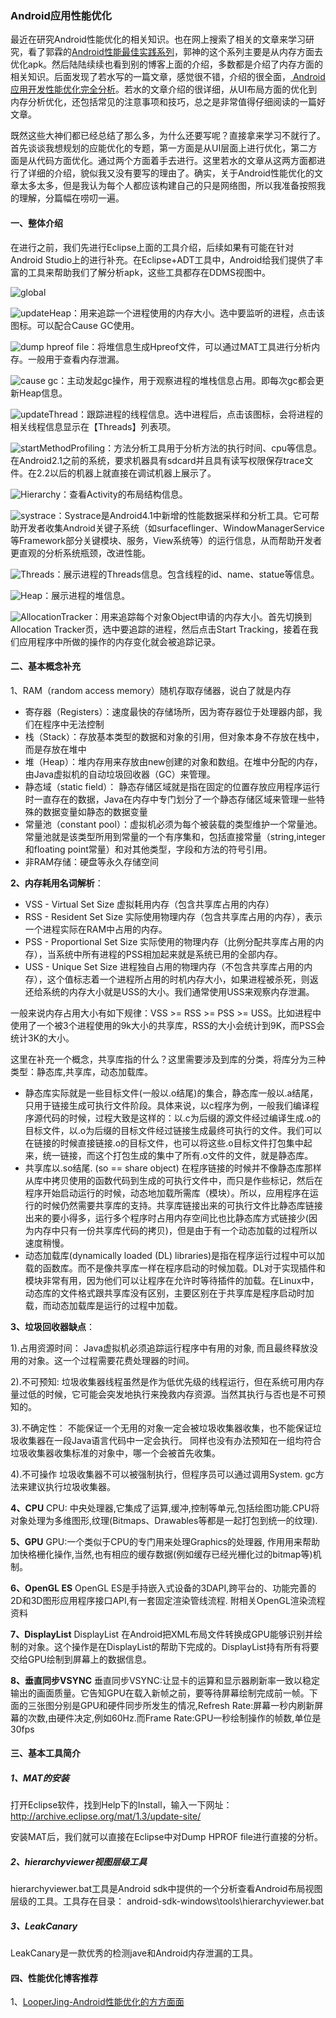 ### Android应用性能优化

最近在研究Android性能优化的相关知识。也在网上搜索了相关的文章来学习研究，看了郭霖的[Android性能最佳实践系列](http://blog.csdn.net/guolin_blog/article/details/42238627)，郭神的这个系列主要是从内存方面去优化apk。然后陆陆续续也看到别的博客上面的介绍，多数都是介绍了内存方面的相关知识。后面发现了若水写的一篇文章，感觉很不错，介绍的很全面，[ Android应用开发性能优化完全分析](http://blog.csdn.net/yanbober/article/details/48394201)。若水的文章介绍的很详细，从UI布局方面的优化到内存分析优化，还包括常见的注意事项和技巧，总之是非常值得仔细阅读的一篇好文章。

既然这些大神们都已经总结了那么多，为什么还要写呢？直接拿来学习不就行了。首先谈谈我想规划的应能优化的专题，第一方面是从UI层面上进行优化，第二方面是从代码方面优化。通过两个方面着手去进行。这里若水的文章从这两方面都进行了详细的介绍，貌似我又没有要写的理由了。确实，关于Android性能优化的文章太多太多，但是我认为每个人都应该构建自己的只是网络图，所以我准备按照我的理解，分篇幅在唠叨一遍。

#### 一、整体介绍
在进行之前，我们先进行Eclipse上面的工具介绍，后续如果有可能在针对Android Studio上的进行补充。在Eclipse+ADT工具中，Android给我们提供了丰富的工具来帮助我们了解分析apk，这些工具都存在DDMS视图中。

![global](https://github.com/dengshiwei/work-summary/blob/master/work-blog/Android%E8%BF%9B%E9%98%B6/Android%E6%80%A7%E8%83%BD%E4%BC%98%E5%8C%96/img/global.png)

![updateHeap](https://github.com/dengshiwei/work-summary/blob/master/work-blog/Android%E8%BF%9B%E9%98%B6/Android%E6%80%A7%E8%83%BD%E4%BC%98%E5%8C%96/img/Update%20Heap.png)：用来追踪一个进程使用的内存大小。选中要监听的进程，点击该图标。可以配合Cause GC使用。

![dump hpreof file](https://github.com/dengshiwei/work-summary/blob/master/work-blog/Android%E8%BF%9B%E9%98%B6/Android%E6%80%A7%E8%83%BD%E4%BC%98%E5%8C%96/img/Dump%20HPROF%20%20file.png)：将堆信息生成Hpreof文件，可以通过MAT工具进行分析内存。一般用于查看内存泄漏。

![cause gc](https://github.com/dengshiwei/work-summary/blob/master/work-blog/Android%E8%BF%9B%E9%98%B6/Android%E6%80%A7%E8%83%BD%E4%BC%98%E5%8C%96/img/Cause%20GC.png)：主动发起gc操作，用于观察进程的堆栈信息占用。即每次gc都会更新Heap信息。

![updateThread](https://github.com/dengshiwei/work-summary/blob/master/work-blog/Android%E8%BF%9B%E9%98%B6/Android%E6%80%A7%E8%83%BD%E4%BC%98%E5%8C%96/img/Update%20Threads.png)：跟踪进程的线程信息。选中进程后，点击该图标，会将进程的相关线程信息显示在【Threads】列表项。

![startMethodProfiling](https://github.com/dengshiwei/work-summary/blob/master/work-blog/Android%E8%BF%9B%E9%98%B6/Android%E6%80%A7%E8%83%BD%E4%BC%98%E5%8C%96/img/StartMethodProfiling.png)：方法分析工具用于分析方法的执行时间、cpu等信息。在Android2.1之前的系统，要求机器具有sdcard并且具有读写权限保存trace文件。在2.2以后的机器上就直接在调试机器上展示了。

![Hierarchy](https://github.com/dengshiwei/work-summary/blob/master/work-blog/Android%E8%BF%9B%E9%98%B6/Android%E6%80%A7%E8%83%BD%E4%BC%98%E5%8C%96/img/Hierarchy.png)：查看Activity的布局结构信息。

![systrace](https://github.com/dengshiwei/work-summary/blob/master/work-blog/Android%E8%BF%9B%E9%98%B6/Android%E6%80%A7%E8%83%BD%E4%BC%98%E5%8C%96/img/systrace.png)：Systrace是Android4.1中新增的性能数据采样和分析工具。它可帮助开发者收集Android关键子系统（如surfaceflinger、WindowManagerService等Framework部分关键模块、服务，View系统等）的运行信息，从而帮助开发者更直观的分析系统瓶颈，改进性能。

![Threads](https://github.com/dengshiwei/work-summary/blob/master/work-blog/Android%E8%BF%9B%E9%98%B6/Android%E6%80%A7%E8%83%BD%E4%BC%98%E5%8C%96/img/Threads.png)：展示进程的Threads信息。包含线程的id、name、statue等信息。

![Heap](https://github.com/dengshiwei/work-summary/blob/master/work-blog/Android%E8%BF%9B%E9%98%B6/Android%E6%80%A7%E8%83%BD%E4%BC%98%E5%8C%96/img/Heap.png)：展示进程的堆信息。


![AllocationTracker](https://github.com/dengshiwei/work-summary/blob/master/work-blog/Android%E8%BF%9B%E9%98%B6/Android%E6%80%A7%E8%83%BD%E4%BC%98%E5%8C%96/img/Allocation%20%20Tracker.png)：用来追踪每个对象Object申请的内存大小。首先切换到Allocation Tracker页，选中要追踪的进程，然后点击Start Tracking，接着在我们应用程序中所做的操作的内存变化就会被追踪记录。

#### 二、基本概念补充
1、RAM（random access memory）随机存取存储器，说白了就是内存
- 寄存器（Registers）：速度最快的存储场所，因为寄存器位于处理器内部，我们在程序中无法控制
- 栈（Stack）：存放基本类型的数据和对象的引用，但对象本身不存放在栈中，而是存放在堆中
- 堆（Heap）：堆内存用来存放由new创建的对象和数组。在堆中分配的内存，由Java虚拟机的自动垃圾回收器（GC）来管理。
- 静态域（static field）：  静态存储区域就是指在固定的位置存放应用程序运行时一直存在的数据，Java在内存中专门划分了一个静态存储区域来管理一些特殊的数据变量如静态的数据变量
- 常量池（constant pool）：虚拟机必须为每个被装载的类型维护一个常量池。常量池就是该类型所用到常量的一个有序集和，包括直接常量（string,integer和floating point常量）和对其他类型，字段和方法的符号引用。
- 非RAM存储：硬盘等永久存储空间


**2、内存耗用名词解析**：

- VSS - Virtual Set Size 虚拟耗用内存（包含共享库占用的内存）
- RSS - Resident Set Size 实际使用物理内存（包含共享库占用的内存），表示一个进程实际在RAM中占用的内存。
- PSS - Proportional Set Size 实际使用的物理内存（比例分配共享库占用的内存），当系统中所有进程的PSS相加起来就是系统已用的全部内存。
- USS - Unique Set Size 进程独自占用的物理内存（不包含共享库占用的内存），这个值标志着一个进程所占用的时机内存大小，如果进程被杀死，则返还给系统的内存大小就是USS的大小。我们通常使用USS来观察内存泄漏。

一般来说内存占用大小有如下规律：VSS >= RSS >= PSS >= USS。比如进程中使用了一个被3个进程使用的9k大小的共享库，RSS的大小会统计到9K，而PSS会统计3K的大小。

这里在补充一个概念，共享库指的什么？这里需要涉及到库的分类，将库分为三种类型：静态库,共享库，动态加载库。

- 静态库实际就是一些目标文件(一般以.o结尾)的集合，静态库一般以.a结尾，只用于链接生成可执行文件阶段。具体来说，以c程序为例，一般我们编译程序源代码的时候，过程大致是这样的：以.c为后缀的源文件经过编译生成.o的目标文件，以.o为后缀的目标文件经过链接生成最终可执行的文件。我们可以在链接的时候直接链接.o的目标文件，也可以将这些.o目标文件打包集中起来，统一链接，而这个打包生成的集中了所有.o文件的文件，就是静态库。
- 共享库以.so结尾. (so == share object) 在程序链接的时候并不像静态库那样从库中拷贝使用的函数代码到生成的可执行文件中，而只是作些标记，然后在程序开始启动运行的时候，动态地加载所需库（模块）。所以，应用程序在运行的时候仍然需要共享库的支持。共享库链接出来的可执行文件比静态库链接出来的要小得多，运行多个程序时占用内存空间比也比静态库方式链接少(因为内存中只有一份共享库代码的拷贝)，但是由于有一个动态加载的过程所以速度稍慢。
- 动态加载库(dynamically loaded (DL) libraries)是指在程序运行过程中可以加载的函数库。而不是像共享库一样在程序启动的时候加载。DL对于实现插件和模块非常有用，因为他们可以让程序在允许时等待插件的加载。在Linux中，动态库的文件格式跟共享库没有区别，主要区别在于共享库是程序启动时加载，而动态加载库是运行的过程中加载。

**3、垃圾回收器缺点**：

1).占用资源时间：
Java虚拟机必须追踪运行程序中有用的对象, 而且最终释放没用的对象。这一个过程需要花费处理器的时间。

2).不可预知:
垃圾收集器线程虽然是作为低优先级的线程运行，但在系统可用内存量过低的时候，它可能会突发地执行来挽救内存资源。当然其执行与否也是不可预知的。 

3).不确定性：
不能保证一个无用的对象一定会被垃圾收集器收集，也不能保证垃圾收集器在一段Java语言代码中一定会执行。
同样也没有办法预知在一组均符合垃圾收集器收集标准的对象中，哪一个会被首先收集。 

4).不可操作 
垃圾收集器不可以被强制执行，但程序员可以通过调用System. gc方法来建议执行垃圾收集器。

**4、CPU**
CPU: 中央处理器,它集成了运算,缓冲,控制等单元,包括绘图功能.CPU将对象处理为多维图形,纹理(Bitmaps、Drawables等都是一起打包到统一的纹理).

**5、GPU**
GPU:一个类似于CPU的专门用来处理Graphics的处理器, 作用用来帮助加快格栅化操作,当然,也有相应的缓存数据(例如缓存已经光栅化过的bitmap等)机制。

**6、OpenGL ES**
OpenGL ES是手持嵌入式设备的3DAPI,跨平台的、功能完善的2D和3D图形应用程序接口API,有一套固定渲染管线流程. 附相关OpenGL渲染流程资料

**7、DisplayList**
DisplayList 在Android把XML布局文件转换成GPU能够识别并绘制的对象。这个操作是在DisplayList的帮助下完成的。DisplayList持有所有将要交给GPU绘制到屏幕上的数据信息。

**8、垂直同步VSYNC**
垂直同步VSYNC:让显卡的运算和显示器刷新率一致以稳定输出的画面质量。它告知GPU在载入新帧之前，要等待屏幕绘制完成前一帧。下面的三张图分别是GPU和硬件同步所发生的情况,Refresh Rate:屏幕一秒内刷新屏幕的次数,由硬件决定,例如60Hz.而Frame Rate:GPU一秒绘制操作的帧数,单位是30fps

#### 三、基本工具简介

##### 1、MAT的安装
打开Eclipse软件，找到Help下的Install，输入一下网址：
 http://archive.eclipse.org/mat/1.3/update-site/

安装MAT后，我们就可以直接在Eclipse中对Dump HPROF file进行直接的分析。

##### 2、hierarchyviewer视图层级工具
hierarchyviewer.bat工具是Android sdk中提供的一个分析查看Android布局视图层级的工具。工具存在目录：
android-sdk-windows\tools\hierarchyviewer.bat

##### 3、LeakCanary
LeakCanary是一款优秀的检测jave和Android内存泄漏的工具。

#### 四、性能优化博客推荐
1、[LooperJing-Android性能优化的方方面面](http://www.jianshu.com/p/b3b09fa29f65)